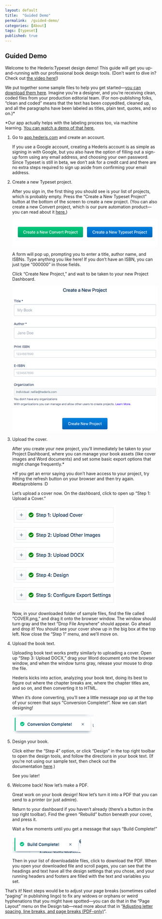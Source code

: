 ```yaml
---
layout: default
title:  "Guided Demo"
permalink:  /guided-demo/
categories: [About]
tags: [typeset]
published: true
---
```


<section data-type="chapter" class="hsecchapter" data-hederis-type="hsecchapter" id="guided-demo" data-pi-attrs="id: guided-demo; data-tags: typeset;" role="doc-chapter" data-tags="typeset" data-author-name=" " data-book-title=" " title="Guided Demo"><h1 data-hederis-type="hblkchaptitle" class="hblkchaptitle" id="pcSS0A6rz">Guided Demo</h1>
    <p class="hblkp" data-hederis-type="hblkp" id="p4doNkhmo">Welcome to the Hederis:Typeset design demo! This guide will get you up-and-running with our professional book design tools. (Don&#8217;t want to dive in? Check out&#160;<a href="https://youtu.be/KjJA1HvvEhw" target="_blank" id="p3F0JKMQl"><span class="Hyperlink" id="pvnQjXvua">the video here!</span></a>)</p>
    <p class="hblkp" data-hederis-type="hblkp" id="pDiY9VcHG">We put together some sample files to help you get started&#8212;<a href="https://www.dropbox.com/s/0t99hotj0svng8h/hederis-demo-files.zip?dl=0" target="_blank" id="pNUJC3WHD"><span class="Hyperlink" id="pXwER2RG8">you can download them here</span></a>. Imagine you&#8217;re a designer, and you&#8217;re receiving clean, coded files from your production editorial team. (For non-publishing folks, &#8220;clean and coded&#8221; means that the text has been copyedited, cleaned up, and all the paragraphs have been labeled as titles, plain text, quotes, and so on.)*</p>
    <p class="hblkp" data-hederis-type="hblkp" id="pWdyfmpGQ">*Our app actually helps with the labeling process too, via machine learning.&#160;<a href="https://www.youtube.com/embed/vyuVLK4JIkg" target="_blank" id="pNJaswBib"><span class="Hyperlink" id="pXVPk5Ibh">You can watch a demo of that here.</span></a></p>
    <ol class="hwprnumlist" data-hederis-type="hwprnumlist" id="pPpCgplq2"><li class="hblkoli" data-hederis-type="hblkoli" id="liSbwwZU0r"><p class="hblkoli" data-hederis-type="hblklip" id="p4516W49M">Go to&#160;<a href="http://app.hederis.com/" target="_blank" id="pHzcYJpRd"><span class="Hyperlink" id="pktUhhtcS">app.hederis.com</span></a>&#160;and create an account.</p><p class="hblklicont" data-hederis-type="hblklicont" id="paE6FtWBs">If you use a Google account, creating a Hederis account is as simple as signing in with Google, but you also have the option of filling out a sign-up form using any email address, and choosing your own password. Since Typeset is still in beta, we don&#8217;t ask for a credit card and there are no extra steps required to sign up aside from confirming your email address.</p>
    </li>
    <li class="hblkoli" data-hederis-type="hblkoli" id="lix7E8NT7z"><p class="hblkoli" data-hederis-type="hblklip" id="pvOSeTjH2">Create a new Typeset project.</p><p class="hblklicont" data-hederis-type="hblklicont" id="pCb9c0urv">After you sign in, the first thing you should see is your list of projects, which is probably empty. Press the &#8220;Create a New Typeset Project&#8221; button at the bottom of the screen to create a new project. (You can also create a new Convert project, which is our pure automation product&#8212;you can read about it&#160;<a href="https://www.hederis.com/products.html" target="_blank" id="proSvK15R"><span class="Hyperlink" id="pc2wuNvcG">here.</span></a>)</p>
    <img data-hederis-type="hblkimg" class="hblkimg" id="pjS28c4Vx" src="/images/createprojectbutton.png" data-img-src="createprojectbutton.png"/>
    <p class="hblklicont" data-hederis-type="hblklicont" id="pFrwZzrHB">A form will pop up, prompting you to enter a title, author name, and ISBNs. Type anything you like here! If you don&#8217;t have an ISBN, you can just type &#8220;000000&#8221; in those fields.</p>
    <p class="hblklicont" data-hederis-type="hblklicont" id="pNWJcn1UJ">Click &#8220;Create New Project,&#8221; and wait to be taken to your new Project Dashboard.</p>
    <img data-hederis-type="hblkimg" class="hblkimg" id="pEoRFl9sF" src="/images/createnewproject.png" data-img-src="createnewproject.png"/>
    </li>
    <li class="hblkoli" data-hederis-type="hblkoli" id="liznB7X2bA"><p class="hblkoli" data-hederis-type="hblklip" id="pZwNNIvrY">Upload the cover.</p><p class="hblklicont" data-hederis-type="hblklicont" id="pebOFoKRl">After you create your new project, you&#8217;ll immediately be taken to your Project Dashboard, where you can manage your book assets (like cover images and Word documents) and set some basic export options that might change frequently.*</p>
    <p class="hblklicont" data-hederis-type="hblklicont" id="pjCTX0cld">*If you get an error saying you don&#8217;t have access to your project, try hitting the refresh button on your browser and then try again. #betaproblems :D</p>
    <p class="hblklicont" data-hederis-type="hblklicont" id="pQu70Jn2X">Let&#8217;s upload a cover now. On the dashboard, click to open up &#8220;Step 1: Upload a Cover.&#8221;</p>
    <img data-hederis-type="hblkimg" class="hblkimg" id="pTO5w3gon" src="/images/uploadacover.png" data-img-src="uploadacover.png"/>
    <p class="hblklicont" data-hederis-type="hblklicont" id="p4zrGniee">Now, in your downloaded folder of sample files, find the file called &#8220;COVER.png,&#8221; and drag it onto the browser window. The window should turn gray and the text &#8220;Drop File Anywhere&#8221; should appear. Go ahead and drop it! You should see your cover show up in the big box at the top left. Now close the &#8220;Step 1&#8221; menu, and we&#8217;ll move on.</p>
    </li>
    <li class="hblkoli" data-hederis-type="hblkoli" id="lizoFx4Uki"><p class="hblkoli" data-hederis-type="hblklip" id="pU0ePKvu3">Upload the book text.</p><p class="hblklicont" data-hederis-type="hblklicont" id="pc2uuBwac">Uploading book text works pretty similarly to uploading a cover. Open up &#8220;Step 3: Upload DOCX,&#8221; drag your Word document onto the browser window, and when the window turns gray, release your mouse to drop the file.</p>
    <p class="hblklicont" data-hederis-type="hblklicont" id="peUo9EQNj">Hederis kicks into action, analyzing your book text, doing its best to figure out where the chapter breaks are, where the chapter titles are, and so on, and then converting it to HTML.</p>
    <p class="hblklicont" data-hederis-type="hblklicont" id="pr9rfG26u">When it&#8217;s done converting, you&#8217;ll see a little message pop up at the top of your screen that says &#8220;Conversion Complete!&#8221;. Now we can start designing!</p>
    <img data-hederis-type="hblkimg" class="hblkimg" id="pwRkZgHPJ" src="/images/conversioncomplete.png" data-img-src="conversioncomplete.png"/>
    </li>
    <li class="hblkoli" data-hederis-type="hblkoli" id="li3I3a5KDl"><p class="hblkoli" data-hederis-type="hblklip" id="pohf9De98">Design your book.</p><p class="hblklicont" data-hederis-type="hblklicont" id="paR8uCIZw">Click either the &#8220;Step 4&#8221; option, or click &#8220;Design&#8221; in the top right toolbar to open the design tools, and follow the directions in your book text. (If you&#8217;re not using our sample text, then check out the documentation&#160;<a href="https://www.hederis.com/demo.html" target="_blank" id="pgYqRXOT3"><span class="Hyperlink" id="plkgl4kjZ">here</span></a>.)</p>
    <p class="hblklicont" data-hederis-type="hblklicont" id="pWDThW14P">See you later!</p>
    </li>
    <li class="hblkoli" data-hederis-type="hblkoli" id="libaQJu0JL"><p class="hblkoli" data-hederis-type="hblklip" id="pnWDbHS7W">Welcome back! Now let&#8217;s make a PDF.</p><p class="hblklicont" data-hederis-type="hblklicont" id="pIKApUlcb">Great work on your book design! Now let&#8217;s turn it into a PDF that you can send to a printer (or just admire).</p>
    <p class="hblklicont" data-hederis-type="hblklicont" id="pV0otW2eu">Return to your dashboard if you haven&#8217;t already (there&#8217;s a button in the top right toolbar). Find the green &#8220;Rebuild&#8221; button beneath your cover, and press it.</p>
    <p class="hblklicont" data-hederis-type="hblklicont" id="p5T4Met2R">Wait a few moments until you get a message that says &#8220;Build Complete!&#8221;</p>
    <img data-hederis-type="hblkimg" class="hblkimg" id="p9b7B6zpR" src="/images/buildcomplete.png" data-img-src="buildcomplete.png"/>
    <p class="hblklicont" data-hederis-type="hblklicont" id="pvn7m9pHZ">Then in your list of downloadable files, click to download the PDF. When you open your downloaded file and scroll pages, you can see that the headings and text have all the design settings that you chose, and your running headers and footers are filled with the text and variables you set.</p>
    </li>
    </ol>
    <p class="hblkp" data-hederis-type="hblkp" id="pRP3kkzzu">That&#8217;s it! Next steps would be to adjust your page breaks (sometimes called &#8220;paging&#8221; in publishing lingo) to fix any widows or orphans or weird hyphenations that you might have spotted&#8212;you can do that in the &#8220;Page Layout&#8221; menu on the Design tab&#8212;read more about that in &#8220;<a href="{% post_url 2019-10-21-41-AdjustingletterspacinglinebreaksandpagebreaksPDF-only %}" id="pRH8XWi2t"><span class="Hyperlink" id="p4iCuXv66">Adjusting letter spacing, line breaks, and page breaks (PDF-only)</span></a>&#8221;.</p>
    </section>
    